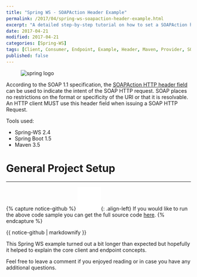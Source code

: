 ```yaml
---
title: "Spring WS - SOAPAction Header Example"
permalink: /2017/04/spring-ws-soapaction-header-example.html
excerpt: "A detailed step-by-step tutorial on how to set a SOAPAction header on a web service request using Spring-WS and Spring Boot."
date: 2017-04-21
modified: 2017-04-21
categories: [Spring-WS]
tags: [Client, Consumer, Endpoint, Example, Header, Maven, Provider, SOAPAction, Spring, Spring Boot, Spring Web Services, Spring-WS, Tutorial]
published: false
---
```


<figure>
    <img src="{{ site.url }}/assets/images/logos/spring-logo.jpg" alt="spring logo" class="logo">
</figure>

According to the SOAP 1.1 specification, the [SOAPAction HTTP header field](https://www.w3.org/TR/2000/NOTE-SOAP-20000508/#_Toc478383528) can be used to indicate the intent of the SOAP HTTP request. SOAP places no restrictions on the format or specificity of the URI or that it is resolvable. An HTTP client MUST use this header field when issuing a SOAP HTTP Request.

Tools used:
* Spring-WS 2.4
* Spring Boot 1.5
* Maven 3.5

# General Project Setup





---

{% capture notice-github %}
![github mark](/assets/images/logos/github-mark.png){: .align-left}
If you would like to run the above code sample you can get the full source code [here](https://github.com/code-not-found/spring-ws/tree/master/spring-ws-helloworld).
{% endcapture %}
<div class="notice--info">{{ notice-github | markdownify }}</div>

This Spring WS example turned out a bit longer than expected but hopefully it helped to explain the core client and endpoint concepts.

Feel free to leave a comment if you enjoyed reading or in case you have any additional questions.
